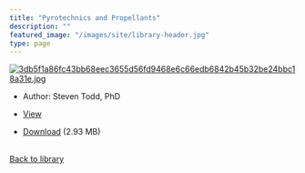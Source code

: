 ```yaml
---
title: "Pyrotechnics and Propellants"
description: ""
featured_image: "/images/site/library-header.jpg"
type: page
---
```


<a href="https://drive.google.com/file/d/1jftKpi-ki00fnAARIRLZkCAlHB9jL-6D/view" target="_blank">![3db5f1a86fc43bb68eec3655d56fd9468e6c66edb6842b45b32be24bbc18a31e.jpg](/images/library/3db5f1a86fc43bb68eec3655d56fd9468e6c66edb6842b45b32be24bbc18a31e.jpg)</a>
* Author: Steven Todd, PhD
* <a href="https://drive.google.com/file/d/1jftKpi-ki00fnAARIRLZkCAlHB9jL-6D/view" target="_blank">View</a>

* [Download](https://drive.google.com/uc?export=download&id=1jftKpi-ki00fnAARIRLZkCAlHB9jL-6D) (2.93 MB)

<br />[Back to library](/library/)
